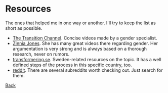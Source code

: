 # Resources

The ones that helped me in one way or another. I'll try to keep the list as short as possible.

 * [The Transition Channel](https://www.youtube.com/channel/UCfO3B57E6NpIn-KsVjvmLLw). Concise videos made by a gender specialist.
 * [Zinnia Jones](https://youtube.com/user/ZJemptv). She has many great videos there regarding gender. Her argumentation is very strong and is always based on a thorough research, never on rumors.
 * [transformering.se](http://transformering.se). Sweden-related resources on the topic. It has a well defined steps of the process in this specific country, too.
 * [reddit](http://reddit.com). There are several subreddits worth checking out. Just search for them.

[Back](index.md)
